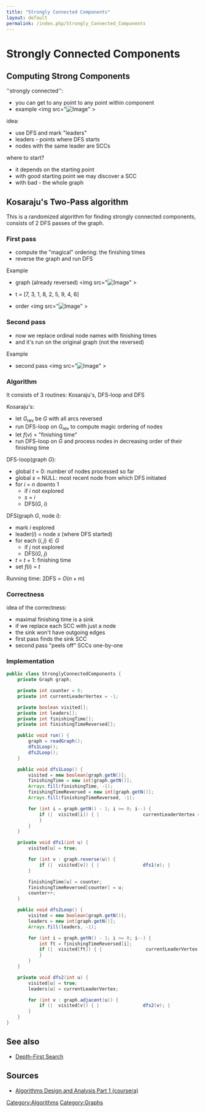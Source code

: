 ```yaml
---
title: "Strongly Connected Components"
layout: default
permalink: /index.php/Strongly_Connected_Components
---
```


# Strongly Connected Components

## Computing Strong Components
''strongly connected'':
- you can get to any point to any point within component
- example <img src="<img src="https://raw.githubusercontent.com/alexeygrigorev/wiki-figures/master/legacy/0b4o3ktommo3j25jinji8tla29.png" alt="Image">" \>

idea:
- use DFS and mark "leaders"
- leaders - points where DFS starts
- nodes with the same leader are SCCs

where to start?
- it depends on the starting point
- with good starting point we may discover a SCC
- with bad - the whole graph


## Kosaraju's Two-Pass algorithm
This is a randomized algorithm for finding strongly connected components, consists of 2 DFS passes of the graph.

### First pass
- compute the "magical" ordering: the finishing times
- reverse the graph and run DFS 

Example
- graph (already reversed) <img src="<img src="https://raw.githubusercontent.com/alexeygrigorev/wiki-figures/master/legacy/5vusfd6dc62fo3e58d567np03j.png" alt="Image">" \>

- t = [7, 3, 1, 8, 2, 5, 9, 4, 6]
- order <img src="<img src="https://raw.githubusercontent.com/alexeygrigorev/wiki-figures/master/legacy/5j38otlp5foorh6v5rmqeojmj8.png" alt="Image">" \>

### Second pass
- now we replace ordinal node names with finishing times
- and it's run on the original graph (not the reversed)

Example
- second pass <img src="<img src="https://raw.githubusercontent.com/alexeygrigorev/wiki-figures/master/legacy/01l0gvo7sq1aqgkpkj9kea0gv4.png" alt="Image">" \>


### Algorithm
It consists of 3 routines: Kosaraju's, DFS-loop and DFS


Kosaraju's:
- let $G_{\text{rev}}$ be $G$ with all arcs reversed
- run DFS-loop on $G_{\text{rev}}$ to compute magic ordering of nodes
- let $f(v)$ = "finishing time"
- run DFS-loop on $G$ and process nodes in decreasing order of their finishing time


DFS-loop(graph $G$):
- global $t$ = 0: number of nodes processed so far
- global $s$ = NULL: most recent node from which DFS initiated
- for $i$ = $n$ downto $1$
  - if $i$ not explored
  - $s$ = $i$
  - DFS($G$, $i$)


DFS(graph $G$, node $i$):
- mark $i$ explored
- leader($i$) = node $s$ (where DFS started)
- for each $(i, j) \in G$
  - if $j$ not explored
  - DFS($G$, $j$)
- $t$ = $t$ + $1$: finishing time
- set $f(i)$ = $t$


Running time: 2DFS = $O(n + m)$


### Correctness
idea of the correctness:
- maximal finishing time is a sink
- if we replace each SCC with just a node
- the sink won't have outgoing edges
- first pass finds the sink SCC
- second pass "peels off" SCCs one-by-one


### Implementation
```java
public class StronglyConnectedComponents {
    private Graph graph;

    private int counter = 0;
    private int currentLeaderVertex = -1;

    private boolean visited[];
    private int leaders[];
    private int finishingTime[];
    private int finishingTimeReversed[];

    public void run() {
        graph = readGraph();
        dfs1Loop();
        dfs2Loop();
    }

    public void dfs1Loop() {
        visited = new boolean[graph.getN()];
        finishingTime = new int[graph.getN()];
        Arrays.fill(finishingTime, -1);
        finishingTimeReversed = new int[graph.getN()];
        Arrays.fill(finishingTimeReversed, -1);

        for (int i = graph.getN() - 1; i >= 0; i--) {
            if (|  visited[i]) { |                currentLeaderVertex = i; |                dfs1(i);
            }
        }
    }

    private void dfs1(int u) {
        visited[u] = true;

        for (int v : graph.reverse(u)) {
            if (|  visited[v]) { |                dfs1(v); |            }
        }

        finishingTime[u] = counter;
        finishingTimeReversed[counter] = u;
        counter++;
    }

    public void dfs2Loop() {
        visited = new boolean[graph.getN()];
        leaders = new int[graph.getN()];
        Arrays.fill(leaders, -1);

        for (int i = graph.getN() - 1; i >= 0; i--) {
            int ft = finishingTimeReversed[i];
            if (|  visited[ft]) { |                currentLeaderVertex = ft; |                dfs2(ft);
            }
        }
    }

    private void dfs2(int u) {
        visited[u] = true;
        leaders[u] = currentLeaderVertex;

        for (int v : graph.adjacent(u)) {
            if (|  visited[v]) { |                dfs2(v); |            }
        }
    }
}
```


## See also
- [Depth-First Search](Depth-First_Search)

## Sources
- [Algorithms Design and Analysis Part 1 (coursera)](Algorithms_Design_and_Analysis_Part_1_(coursera))

[Category:Algorithms](Category_Algorithms)
[Category:Graphs](Category_Graphs)